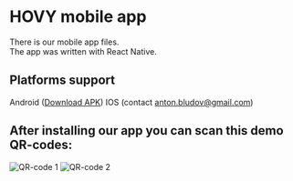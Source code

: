 # HOVY mobile app

There is our mobile app files. <br />
The app was written with React Native.

## Platforms support
Android ([Download APK](https://a4.files.diawi.com/app-file/IoI7duH2jNKUffGLamz2.apk))
IOS (contact anton.bludov@gmail.com)

## After installing our app you can scan this demo QR-codes:
![QR-code 1](https://drive.google.com/file/d/1-9fOS2xtDzYCF6UuQznPyTp8GY0ra23r/view?usp=sharing)
![QR-code 2](https://drive.google.com/file/d/1JzEfzzS7xeR9Hr_gr1Mhwxb_zmwl56DC/view?usp=sharing)
